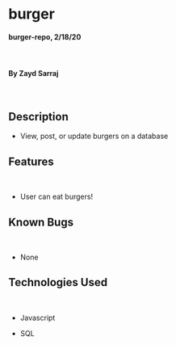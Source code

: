 # burger

#### burger-repo, 2/18/20
​
#### By Zayd Sarraj
​
## Description

- View, post, or update burgers on a database

## Features
​
*  User can eat burgers!

## Known Bugs
​
* None
​
## Technologies Used
​
* Javascript

* SQL
